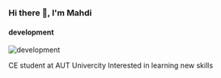 ### Hi there 👋, I'm Mahdi
#### development
![development](https://arturssmirnovs.github.io/github-profile-readme-generator/images/banner.png)

CE student at AUT Univercity
Interested in learning new skills
